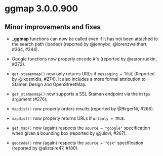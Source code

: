# ggmap 3.0.0.900

## Minor improvements and fixes

*   ___ggmap__ functions can now be called even if it has not been attached to 
    the search path (loaded) (reported by @jennybc, @lorenzwalthert, #264, 
    #244).
    
*   Google functions now properly encode #'s (reported by @aaronrudkin, #272).
    
*   `get_stamenmap()` now only returns URLs if `messaging = TRUE` (Reported by
    @ikosmidis, #274). It also includes a more formal attribution to Stamen 
    Design and OpenStreetMap.
    
*   `get_stamenmap()` now supports a SSL Stamen endpoint via the `https` 
    argument (#276).

*   `mapdist()` now properly orders results (reported by @BirgerNi, #266).

*   `mapdist()` now properly returns URLs if `urlonly = TRUE`.

*   `get_map()` now (again) respects the `source = "google"` specification when 
    given a bounding box (reported by @julovi, #267).

*   `geocode()` now (again) respects the `source = "dsk"` specification 
    (reported by @alistaire47, #180).

